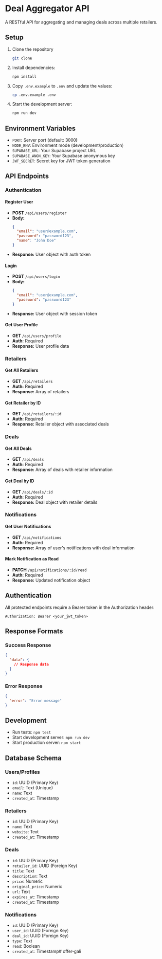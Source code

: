 # Deal Aggregator API

A RESTful API for aggregating and managing deals across multiple retailers.

## Setup

1. Clone the repository
    ```bash
   git clone 
   ```
3. Install dependencies:
   ```bash
   npm install
   ```
4. Copy `.env.example` to `.env` and update the values:
   ```bash
   cp .env.example .env
   ```
5. Start the development server:
   ```bash
   npm run dev
   ```

## Environment Variables

- `PORT`: Server port (default: 3000)
- `NODE_ENV`: Environment mode (development/production)
- `SUPABASE_URL`: Your Supabase project URL
- `SUPABASE_ANON_KEY`: Your Supabase anonymous key
- `JWT_SECRET`: Secret key for JWT token generation

## API Endpoints

### Authentication

#### Register User
- **POST** `/api/users/register`
- **Body:**
  ```json
  {
    "email": "user@example.com",
    "password": "password123",
    "name": "John Doe"
  }
  ```
- **Response:** User object with auth token

#### Login
- **POST** `/api/users/login`
- **Body:**
  ```json
  {
    "email": "user@example.com",
    "password": "password123"
  }
  ```
- **Response:** User object with session token

#### Get User Profile
- **GET** `/api/users/profile`
- **Auth:** Required
- **Response:** User profile data

### Retailers

#### Get All Retailers
- **GET** `/api/retailers`
- **Auth:** Required
- **Response:** Array of retailers

#### Get Retailer by ID
- **GET** `/api/retailers/:id`
- **Auth:** Required
- **Response:** Retailer object with associated deals

### Deals

#### Get All Deals
- **GET** `/api/deals`
- **Auth:** Required
- **Response:** Array of deals with retailer information

#### Get Deal by ID
- **GET** `/api/deals/:id`
- **Auth:** Required
- **Response:** Deal object with retailer details

### Notifications

#### Get User Notifications
- **GET** `/api/notifications`
- **Auth:** Required
- **Response:** Array of user's notifications with deal information

#### Mark Notification as Read
- **PATCH** `/api/notifications/:id/read`
- **Auth:** Required
- **Response:** Updated notification object

## Authentication

All protected endpoints require a Bearer token in the Authorization header:

```
Authorization: Bearer <your_jwt_token>
```

## Response Formats

### Success Response
```json
{
  "data": {
    // Response data
  }
}
```

### Error Response
```json
{
  "error": "Error message"
}
```

## Development

- Run tests: `npm test`
- Start development server: `npm run dev`
- Start production server: `npm start`

## Database Schema

### Users/Profiles
- `id`: UUID (Primary Key)
- `email`: Text (Unique)
- `name`: Text
- `created_at`: Timestamp

### Retailers
- `id`: UUID (Primary Key)
- `name`: Text
- `website`: Text
- `created_at`: Timestamp

### Deals
- `id`: UUID (Primary Key)
- `retailer_id`: UUID (Foreign Key)
- `title`: Text
- `description`: Text
- `price`: Numeric
- `original_price`: Numeric
- `url`: Text
- `expires_at`: Timestamp
- `created_at`: Timestamp

### Notifications
- `id`: UUID (Primary Key)
- `user_id`: UUID (Foreign Key)
- `deal_id`: UUID (Foreign Key)
- `type`: Text
- `read`: Boolean
- `created_at`: Timestamp#   o f f e r - g a l i 
 
 
